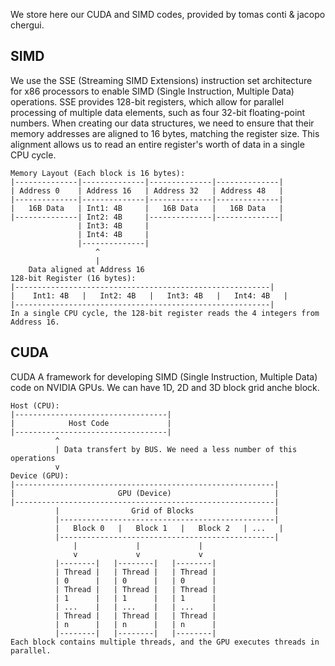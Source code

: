 We store here our CUDA and SIMD codes, provided by
tomas conti & 
jacopo chergui.
## SIMD
We use the SSE (Streaming SIMD Extensions) instruction set architecture for x86 processors to enable SIMD (Single Instruction, Multiple Data) operations. 
SSE provides 128-bit registers, which allow for parallel processing of multiple data elements, such as four 32-bit floating-point numbers.
When creating our data structures, we need to ensure that their memory addresses are aligned to 16 bytes, matching the register size. 
This alignment allows us to read an entire register's worth of data in a single CPU cycle.

```
Memory Layout (Each block is 16 bytes):
|--------------|--------------|--------------|--------------|
| Address 0    | Address 16   | Address 32   | Address 48   |
|--------------|--------------|--------------|--------------|
|   16B Data   | Int1: 4B     |   16B Data   |   16B Data   |
|--------------| Int2: 4B     |--------------|--------------|
               | Int3: 4B     |                         
               | Int4: 4B     |                           
               |--------------|
                   ^
                   |
    Data aligned at Address 16
128-bit Register (16 bytes):
|---------------------------------------------------------|
|    Int1: 4B   |   Int2: 4B   |   Int3: 4B   |   Int4: 4B   |
|---------------------------------------------------------|
In a single CPU cycle, the 128-bit register reads the 4 integers from Address 16.
```
## CUDA
CUDA A framework for developing SIMD (Single Instruction, Multiple Data) code on NVIDIA GPUs.
We can have 1D, 2D and 3D block grid anche block.
```
Host (CPU):
|----------------------------------|
|            Host Code             |
|----------------------------------|
          ^
          | Data transfert by BUS. We need a less number of this operations
          v
Device (GPU):
|----------------------------------------------------------|
|                       GPU (Device)                       |
|----------------------------------------------------------|
          |                Grid of Blocks                  |
          |------------------------------------------------|
          |   Block 0   |   Block 1   |   Block 2   | ...   |
          |------------------------------------------------|
              |             |             |
              v             v             v
          |--------|   |--------|   |--------|
          | Thread |   | Thread |   | Thread |
          | 0      |   | 0      |   | 0      |
          | Thread |   | Thread |   | Thread |
          | 1      |   | 1      |   | 1      |
          | ...    |   | ...    |   | ...    |
          | Thread |   | Thread |   | Thread |
          | n      |   | n      |   | n      |
          |--------|   |--------|   |--------|
Each block contains multiple threads, and the GPU executes threads in parallel.
```
